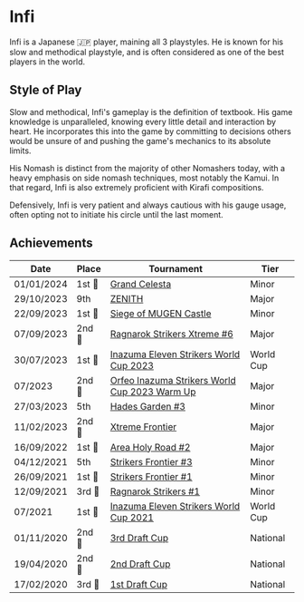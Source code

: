# Infi

Infi is a Japanese :jp: player, maining all 3 playstyles. 
He is known for his slow and methodical playstyle, and is often considered as one of the best players in the world. 

## Style of Play

Slow and methodical, Infi's gameplay is the definition of textbook. His game knowledge is unparalleled, knowing every little detail and interaction by heart. 
He incorporates this into the game by committing to decisions others would be unsure of and
pushing the game's mechanics to its absolute limits.

His Nomash is distinct from the majority of other Nomashers today, with a heavy emphasis on 
side nomash techniques, most notably the Kamui. In that regard, Infi is also extremely proficient with Kirafi compositions.

Defensively, Infi is very patient and always cautious with his gauge usage, often opting not
to initiate his circle until the last moment.

## Achievements

| Date | Place | Tournament | Tier |
| - | - | - | - |
| 01/01/2024 |1st :1st_place_medal: | [Grand Celesta](../../tournaments/misc/grandcelesta.md) | Minor |
| 29/10/2023 | 9th | [ZENITH](../../tournaments/misc/zenith1.md) | Major |
| 22/09/2023 |1st :1st_place_medal: | [Siege of MUGEN Castle](../../tournaments/misc/mugen.md) | Minor |
| 07/09/2023 |2nd :2nd_place_medal: | [Ragnarok Strikers Xtreme #6](../../tournaments/ragna/ragnax6.md) | Major |
| 30/07/2023 |1st :1st_place_medal: | [Inazuma Eleven Strikers World Cup 2023](../../tournaments/worldcup23.md) | World Cup |
| 07/2023 |2nd :2nd_place_medal: | [Orfeo Inazuma Strikers World Cup 2023 Warm Up](../../tournaments/misc/orfeowc.md) | Major |
| 27/03/2023 | 5th | [Hades Garden #3](../../tournaments/hg/hg3.md) | Minor |
| 11/02/2023 |2nd :2nd_place_medal: | [Xtreme Frontier](../../tournaments/sf/xf.md) | Major |
| 16/09/2022 |1st :1st_place_medal: | [Area Holy Road #2](../../tournaments/misc/holyroad2.md) | Major |
| 04/12/2021 | 5th | [Strikers Frontier #3](../../tournaments/sf/sf3.md) | Minor |
| 26/09/2021 |1st :1st_place_medal: | [Strikers Frontier #1](../../tournaments/sf/sf1.md) | Minor |
| 12/09/2021 |3rd :3rd_place_medal: | [Ragnarok Strikers #1](../../tournaments/ragna/ragna1.md) | Minor |
| 07/2021 |1st :1st_place_medal: | [Inazuma Eleven Strikers World Cup 2021](../../tournaments/worldcup21.md) | World Cup |
| 01/11/2020 | 2nd :2nd_place_medal: | [3rd Draft Cup](../../tournaments/jpdraft/jpdraft3.md) | National |
| 19/04/2020 | 2nd :2nd_place_medal: | [2nd Draft Cup](../../tournaments/jpdraft/jpdraft2.md) | National |
| 17/02/2020 | 3rd :3rd_place_medal: | [1st Draft Cup](../../tournaments/jpdraft/jpdraft1.md) | National |
